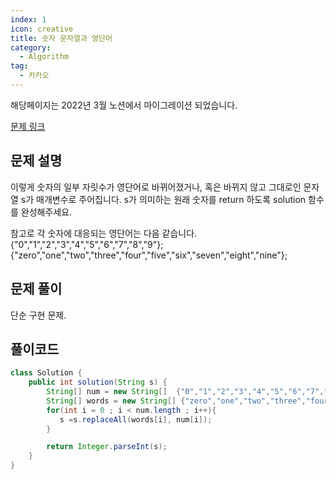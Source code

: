 ```yaml
---
index: 1
icon: creative
title: 숫자 문자열과 영단어
category:
  - Algorithm
tag:
  - 카카오
---
```


해당페이지는 2022년 3월 노션에서 마이그레이션 되었습니다.

[문제 링크](https://programmers.co.kr/learn/courses/30/lessons/81301)

## 문제 설명

이렇게 숫자의 일부 자릿수가 영단어로 바뀌어졌거나, 혹은 바뀌지 않고 그대로인 문자열 s가 매개변수로 주어집니다. s가 의미하는 원래 숫자를 return 하도록 solution 함수를 완성해주세요.

참고로 각 숫자에 대응되는 영단어는 다음 같습니다.  
{"0","1","2","3","4","5","6","7","8","9"};  
{"zero","one","two","three","four","five","six","seven","eight","nine"};

## 문제 풀이

단순 구현 문제.

## 풀이코드

```java
class Solution {
    public int solution(String s) {
        String[] num = new String[]  {"0","1","2","3","4","5","6","7","8","9"};
        String[] words = new String[] {"zero","one","two","three","four","five","six","seven","eight","nine"};
        for(int i = 0 ; i < num.length ; i++){
           s =s.replaceAll(words[i], num[i]);
        }

        return Integer.parseInt(s);
    }
}
```
